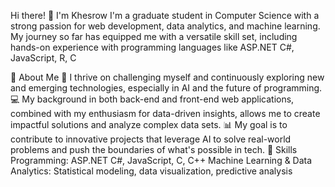 Hi there! 👋 I'm Khesrow
I'm a graduate student in Computer Science with a strong passion for web development, data analytics, and machine learning. My journey so far has equipped me with a versatile skill set, including hands-on experience with programming languages like ASP.NET C#, JavaScript, R, C

🚀 About Me
🌱 I thrive on challenging myself and continuously exploring new and emerging technologies, especially in AI and the future of programming.
💻 My background in both back-end and front-end web applications, combined with my enthusiasm for data-driven insights, allows me to create impactful solutions and analyze complex data sets.
📊 My goal is to contribute to innovative projects that leverage AI to solve real-world problems and push the boundaries of what's possible in tech.
💼 Skills
Programming:  ASP.NET C#, JavaScript, C, C++
Machine Learning & Data Analytics: Statistical modeling, data visualization, predictive analysis

